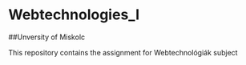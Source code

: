 # Webtechnologies_I
##Unversity of Miskolc

This repository contains the assignment for Webtechnológiák subject
